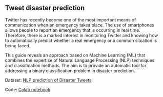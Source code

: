 ## Tweet disaster prediction

Twitter has recently become one of the most important means of communication when an emergency takes place. The use of smartphones allows people to report an emergency that is occurring in real time. Therefore, there is a marked interest in monitoring Twitter and knowing how to automatically predict whether a real emergency or a common situation is being faced.

This guide reveals an approach based on Machine Learning (ML) that combines the expertise of Natural Language Processing (NLP) techniques and classification methods. The aim is to provide an automatic tool for addressing a binary classification problem in disaster prediction.

Dataset: [NLP prediction of Disaster Tweets](https://www.kaggle.com/c/nlp-getting-started/overview)

Code: [Colab notebook](Twitter_prediction_LSTM.ipynb)
